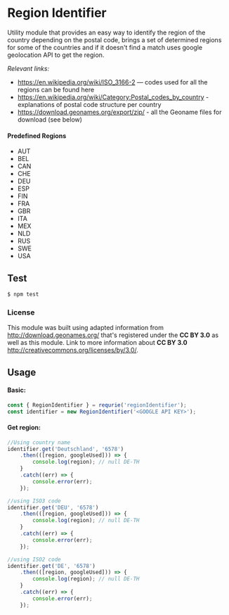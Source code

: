 # Region Identifier

Utility module that provides an easy way to identify the region of the country depending on the postal code, brings a set of determined regions for some of the countries and if it doesn't find a match uses google geolocation API to get the region.

*Relevant links:*
* https://en.wikipedia.org/wiki/ISO_3166-2 — codes used for all the regions can be found here
* https://en.wikipedia.org/wiki/Category:Postal_codes_by_country - explanations of postal code structure per country
* https://download.geonames.org/export/zip/ - all the Geoname files for download (see below)

#### Predefined Regions
- AUT
- BEL
- CAN
- CHE
- DEU
- ESP
- FIN
- FRA
- GBR
- ITA
- MEX
- NLD
- RUS
- SWE
- USA

## Test
```sh
$ npm test
```

### License
This module was built using adapted information from http://download.geonames.org/ that's registered under the **CC BY 3.0** as well as this module.
Link to more information about **CC BY 3.0** http://creativecommons.org/licenses/by/3.0/.

## Usage

#### Basic:
```javascript
const { RegionIdentifier } = requrie('regionIdentifier');
const identifier = new RegionIdentifier('<GOOGLE API KEY>');
```
#### Get region:
```javascript
//Using country name
identifier.get('Deutschland', '6578')
    .then(([region, googleUsed])) => {
        console.log(region); // null DE-TH
    }
    .catch((err) => {
        console.error(err);
    });

//using ISO3 code
identifier.get('DEU', '6578')
    .then(([region, googleUsed])) => {
        console.log(region); // null DE-TH
    }
    .catch((err) => {
        console.error(err);
    });

//using ISO2 code
identifier.get('DE', '6578')
    .then(([region, googleUsed])) => {
        console.log(region); // null DE-TH
    }
    .catch((err) => {
        console.error(err);
    });
```
